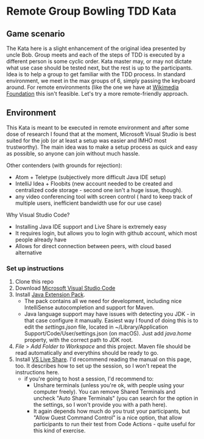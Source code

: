 # Remote Group Bowling TDD Kata
## Game scenario
The Kata here is a slight enhancement of the original idea presented by uncle Bob. Group meets and each of the steps of TDD is executed 
by a different person is some cyclic order. Kata master may, or may not dictate what use case should be tested next, but the rest
is up to the participants. Idea is to help a group to get familiar with the TDD process. 
In standard environment, we meet in the max groups of 6, simply passing the keyboard around. For remote environments 
(like the one we have at [Wikimedia Foundation](https://wikimediafoundation.org/) this isn't feasible. Let's try a more remote-friendly approach.

## Environment
This Kata is meant to be executed in remote environment and after some dose of research 
I found that at the moment, Microsoft Visual Studio is best suited for the job 
(or at least a setup was easier and IMHO most trustworthy). The main idea was to make a setup process
as quick and easy as possible, so anyone can join without much hassle.


Other contenders (with grounds for rejection):
* Atom + Teletype (subjectively more difficult Java IDE setup)
* IntelliJ Idea + Floobits (new account needed to be created and centralized code storage - second one isn't a huge issue, though).
* any video conferencing tool with screen control ( hard to keep track of multiple users, inefficient bandwidth use for our use case)


Why Visual Studio Code? 
* Installing Java IDE support and Live Share is extremely easy
* It requires login, but allows you to login with github account, which most people already have
* Allows for direct connection between peers, with cloud based alternative

### Set up instructions
1. Clone this repo
1. Download [Microsoft Visual Studio Code](https://code.visualstudio.com/download)
1. Install [Java Extension Pack](https://marketplace.visualstudio.com/items?itemName=vscjava.vscode-java-pack).
    * The pack contains all we need for development, including nice IntelliSense autocompletion and support for Maven.
    * Java language support may have issues with detecting you JDK - in that case configure it manually. Easiest way I found of doing this
  is to edit the *settings.json* file, located in ~/Library/Application Support/Code/User/settings.json (on macOS). Just add *java.home*
  property, with the correct path to JDK root.
1. *File* > *Add Folder to Workspace* and this project. Maven file should be read automatically and everythins should be ready to go.
1. Install [VS Live Share](https://marketplace.visualstudio.com/items?itemName=MS-vsliveshare.vsliveshare). I'd recommend reading the manual on this page, too. 
It describes how to set up the session, so I won't repeat the instructions here.
    * if you're going to host a session, I'd recommend to:
      * Unshare terminals (unless you're ok, with people using your computer freely). You can remove Shared Terminals and uncheck "Auto Share Terminals"
    (you can search for the option in the settings, so I won't provide you with a path here).
      * It again depends how much do you trust your participants, but "Allow Guest Command Control" is a nice option, that allow participants
    to run their test from Code Actions - quite useful for this kind of exercise.
